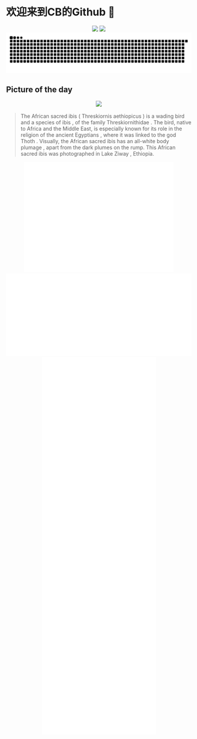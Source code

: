
# 欢迎来到CB的Github 👋

<div align="center">
  <img height="137px" src="https://github-readme-stats.vercel.app/api?username=SuperCB&show_icons=true&theme=radical" />
  <img height="137px" src="https://github-readme-stats.vercel.app/api/top-langs/?username=SuperCB&hide_title=true&hide_border=true&layout=compact&langs_count=6&text_color=000&icon_color=fff" />
</div>


<div align="center">
    <img src="./contribution-snake/github-contribution-grid-snake.svg" />
</div>



## Picture of the day
<div align="center">
  <img width=400px src="https://upload.wikimedia.org/wikipedia/commons/thumb/7/7e/Sacred_ibis_%28Threskiornis_aethiopicus%29.jpg/525px-Sacred_ibis_%28Threskiornis_aethiopicus%29.jpg" />
</div>

>The  African sacred ibis  ( Threskiornis aethiopicus ) is a wading bird and a species of  ibis , of the family  Threskiornithidae . The bird, native to Africa and the Middle East, is especially known for its role in the religion of the  ancient Egyptians , where it was linked to the god  Thoth . Visually, the African sacred ibis has an all-white body  plumage , apart from the dark plumes on the rump. This African sacred ibis was photographed in  Lake Ziway , Ethiopia.



<div align="center">
  <img height="300px" src="base_metrics.svg" />
  <img  src="metrics.plugin.calendar.full.svg" />
</div>


<div align="center">
  <img  src="plugin_metrics.svg" /> 
</div>
